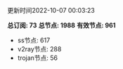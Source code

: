 更新时间2022-10-07 00:03:23

**总订阅: 73**
**总节点: 1988**
**有效节点: 961**
- ss节点: 617
- v2ray节点: 288
- trojan节点: 56
